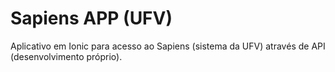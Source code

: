 # Sapiens APP (UFV)
Aplicativo em Ionic para acesso ao Sapiens (sistema da UFV) através de API (desenvolvimento próprio).
